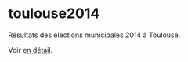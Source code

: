 toulouse2014
============

Résultats des élections municipales 2014 à Toulouse.

Voir [en détail](https://github.com/makinacorpus/toulouse2014).
